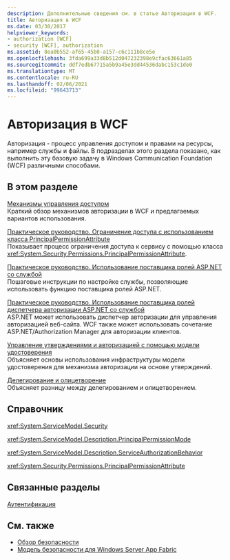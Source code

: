 ```yaml
---
description: Дополнительные сведения см. в статье Авторизация в WCF.
title: Авторизация в WCF
ms.date: 03/30/2017
helpviewer_keywords:
- authorization [WCF]
- security [WCF], authorization
ms.assetid: 8ea0b552-af65-45b0-a157-c6c111b8ce5e
ms.openlocfilehash: 3fda699a33d8b512d047232398e9cfac63661a85
ms.sourcegitcommit: ddf7edb67715a5b9a45e3dd44536dabc153c1de0
ms.translationtype: MT
ms.contentlocale: ru-RU
ms.lasthandoff: 02/06/2021
ms.locfileid: "99643713"
---
```

# <a name="authorization-in-wcf"></a>Авторизация в WCF

Авторизация - процесс управления доступом и правами на ресурсы, например службы и файлы. В подразделах этого раздела показано, как выполнить эту базовую задачу в Windows Communication Foundation (WCF) различными способами.  
  
## <a name="in-this-section"></a>В этом разделе  

 [Механизмы управления доступом](access-control-mechanisms.md)  
 Краткий обзор механизмов авторизации в WCF и предлагаемых вариантов использования.  
  
 [Практическое руководство. Ограничение доступа с использованием класса PrincipalPermissionAttribute](../how-to-restrict-access-with-the-principalpermissionattribute-class.md)  
 Показывает процесс ограничения доступа к сервису с помощью класса <xref:System.Security.Permissions.PrincipalPermissionAttribute>.  
  
 [Практическое руководство. Использование поставщика ролей ASP.NET со службой](how-to-use-the-aspnet-role-provider-with-a-service.md)  
 Пошаговые инструкции по настройке службы, позволяющие использовать функцию поставщика ролей ASP.NET.  
  
 [Практическое руководство. Использование поставщика ролей диспетчера авторизации ASP.NET со службой](how-to-use-the-aspnet-authorization-manager-role-provider-with-a-service.md)  
 ASP.NET может использовать диспетчер авторизации для управления авторизацией веб-сайта. WCF также может использовать сочетание ASP.NET/Authorization Manager для авторизации клиентов.  
  
 [Управление утверждениями и авторизацией с помощью модели удостоверения](managing-claims-and-authorization-with-the-identity-model.md)  
 Объясняет основы использования инфраструктуры модели удостоверения для механизма авторизации на основе утверждений.  
  
 [Делегирование и олицетворение](delegation-and-impersonation-with-wcf.md)  
 Объясняет разницу между делегированием и олицетворением.  
  
## <a name="reference"></a>Справочник  

 <xref:System.ServiceModel.Security>  
  
 <xref:System.ServiceModel.Description.PrincipalPermissionMode>  
  
 <xref:System.ServiceModel.Description.ServiceAuthorizationBehavior>  
  
 <xref:System.Security.Permissions.PrincipalPermissionAttribute>  
  
## <a name="related-sections"></a>Связанные разделы  

 [Аутентификация](authentication-in-wcf.md)  
  
## <a name="see-also"></a>См. также

- [Обзор безопасности](security-overview.md)
- [Модель безопасности для Windows Server App Fabric](/previous-versions/appfabric/ee677202(v=azure.10))
